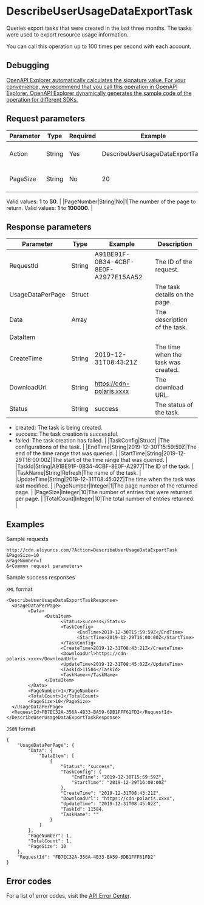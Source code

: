 # DescribeUserUsageDataExportTask

Queries export tasks that were created in the last three months. The tasks were used to export resource usage information.

You can call this operation up to 100 times per second with each account.

## Debugging

[OpenAPI Explorer automatically calculates the signature value. For your convenience, we recommend that you call this operation in OpenAPI Explorer. OpenAPI Explorer dynamically generates the sample code of the operation for different SDKs.](https://api.aliyun.com/#product=Cdn&api=DescribeUserUsageDataExportTask&type=RPC&version=2018-05-10)

## Request parameters

|Parameter|Type|Required|Example|Description|
|---------|----|--------|-------|-----------|
|Action|String|Yes|DescribeUserUsageDataExportTask|The operation that you want to perform. Set the value to **DescribeUserUsageDataExportTask**. |
|PageSize|String|No|20|The number of entries to return on each page. Default value: **20**. Maximum value: **50**.

 Valid values: **1** to **50**. |
|PageNumber|String|No|1|The number of the page to return. Valid values: **1** to **100000**. |

## Response parameters

|Parameter|Type|Example|Description|
|---------|----|-------|-----------|
|RequestId|String|A91BE91F-0B34-4CBF-8E0F-A2977E15AA52|The ID of the request. |
|UsageDataPerPage|Struct| |The task details on the page. |
|Data|Array| |The description of the task. |
|DataItem| | | |
|CreateTime|String|2019-12-31T08:43:21Z|The time when the task was created. |
|DownloadUrl|String|https://cdn-polaris.xxxx|The download URL. |
|Status|String|success|The status of the task.

 -   created: The task is being created.
-   success: The task creation is successful.
-   failed: The task creation has failed. |
|TaskConfig|Struct| |The configurations of the task. |
|EndTime|String|2019-12-30T15:59:59Z|The end of the time range that was queried. |
|StartTime|String|2019-12-29T16:00:00Z|The start of the time range that was queried. |
|TaskId|String|A91BE91F-0B34-4CBF-8E0F-A2977|The ID of the task. |
|TaskName|String|Refresh|The name of the task. |
|UpdateTime|String|2019-12-31T08:45:02Z|The time when the task was last modified. |
|PageNumber|Integer|1|The page number of the returned page. |
|PageSize|Integer|10|The number of entries that were returned per page. |
|TotalCount|Integer|10|The total number of entries returned. |

## Examples

Sample requests

```
http://cdn.aliyuncs.com/?Action=DescribeUserUsageDataExportTask
&PageSize=10
&PageNumber=1
&<Common request parameters>
```

Sample success responses

`XML` format

```
<DescribeUserUsageDataExportTaskResponse>
  <UsageDataPerPage>
        <Data>
              <DataItem>
                    <Status>success</Status>
                    <TaskConfig>
                          <EndTime>2019-12-30T15:59:59Z</EndTime>
                          <StartTime>2019-12-29T16:00:00Z</StartTime>
                    </TaskConfig>
                    <CreateTime>2019-12-31T08:43:21Z</CreateTime>
                    <DownloadUrl>https://cdn-polaris.xxxx</DownloadUrl>
                    <UpdateTime>2019-12-31T08:45:02Z</UpdateTime>
                    <TaskId>11584</TaskId>
                    <TaskName></TaskName>
              </DataItem>
        </Data>
        <PageNumber>1</PageNumber>
        <TotalCount>1</TotalCount>
        <PageSize>10</PageSize>
  </UsageDataPerPage>
  <RequestId>FB7EC32A-356A-4B33-BA59-6DB1FFF61FD2</RequestId>
</DescribeUserUsageDataExportTaskResponse>
```

`JSON` format

```
{
	"UsageDataPerPage": {
		"Data": {
			"DataItem": [
				{
					"Status": "success",
					"TaskConfig": {
						"EndTime": "2019-12-30T15:59:59Z",
						"StartTime": "2019-12-29T16:00:00Z"
					},
					"CreateTime": "2019-12-31T08:43:21Z",
					"DownloadUrl": "https://cdn-polaris.xxxx",
					"UpdateTime": "2019-12-31T08:45:02Z",
					"TaskId": 11584,
					"TaskName": ""
				}
			]
		},
		"PageNumber": 1,
		"TotalCount": 1,
		"PageSize": 10
	},
	"RequestId": "FB7EC32A-356A-4B33-BA59-6DB1FFF61FD2"
}
```

## Error codes

For a list of error codes, visit the [API Error Center](https://error-center.alibabacloud.com/status/product/Cdn).

